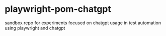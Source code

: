 # playwright-pom-chatgpt
sandbox repo for experiments focused on chatgpt usage in test automation using playwright and chatgpt
